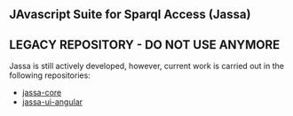 ## JAvascript Suite for Sparql Access (Jassa)

## LEGACY REPOSITORY - DO NOT USE ANYMORE

Jassa is still actively developed, however, current work is carried out in the following repositories:

* [jassa-core](https://github.com/GeoKnow/Jassa-Core)
* [jassa-ui-angular](https://github.com/GeoKnow/Jassa-UI-Angular)


